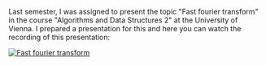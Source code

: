 Last semester, I was assigned to present the topic "Fast fourier transform" in the course "Algorithms and Data Structures 2" at the University of Vienna. I prepared a presentation for this and here you can watch the recording of this presentation:

[![Fast fourier transform](https://img.youtube.com/vi/9gNZRneuqqY/0.jpg)](https://www.youtube.com/watch?v=9gNZRneuqqY "The fast fourier transform")
